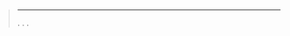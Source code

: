 
# 


>****
>. . .
> [](https://market.jeedom.com/index.php?v=d&p=market&type=plugin&categorie=home+automation+protocol) 


